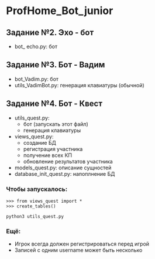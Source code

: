 # ProfHome_Bot_junior

## Задание №2. Эхо - бот
 - bot_ echo.py: бот
 
## Задание №3. Бот - Вадим
 - bot_Vadim.py: бот
 - utils_VadimBot.py: генерация клавиатуры (обычной)
 
## Задание №4. Бот - Квест
- utils_quest.py:
    + бот (запускать этот файл)
    + генерация клавиатуры 
- views_quest.py: 
    + создание БД
    + регистрация участника
    + получение всех КП
    + обновление результатов участника
 - models_quest.py: описание сущностей 
 - database_init_quest.py: напоплнение БД
 
### Чтобы запускалось:

```
>>> from views_quest import *
>>> create_tables()
 
python3 utils_quest.py
```


### Ещё:
- Игрок всегда должен регистрироваться перед игрой
- Записей с одним username может быть несколько
